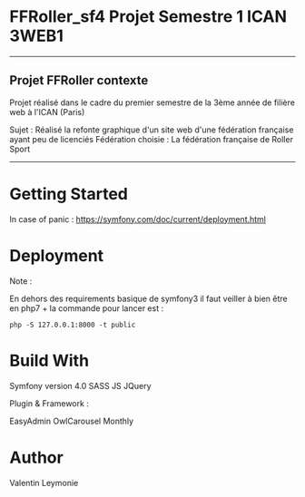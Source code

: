 # FFRoller_sf4 Projet Semestre 1 ICAN 3WEB1 #
- - - -
## Projet FFRoller contexte ##
Projet réalisé dans le cadre du premier semestre de la 3ème année de filière web à l'ICAN (Paris)

Sujet : Réalisé la refonte graphique d'un site web d'une fédération française ayant peu de licenciés
Fédération choisie : La fédération française de Roller Sport
- - - -
# Getting Started #

In case of panic :
<https://symfony.com/doc/current/deployment.html>

# Deployment #

Note : 

En dehors des requirements basique de symfony3 il faut veiller à bien être en php7 + la commande pour lancer est :

`php -S 127.0.0.1:8000 -t public`

# Build With #

Symfony version 4.0
SASS
JS
JQuery

Plugin & Framework : 

EasyAdmin
OwlCarousel
Monthly

# Author #

Valentin Leymonie


